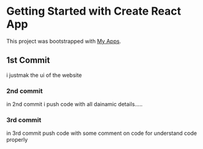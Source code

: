 # Getting Started with Create React App

This project was bootstrapped with [My Apps](https://assignment-8-employee.netlify.app/).

## 1st Commit

i justmak the ui of the website

### 2nd commit

in 2nd commit i push code with all dainamic details.....

### 3rd commit

in 3rd commit push code with some comment on code for understand code properly
